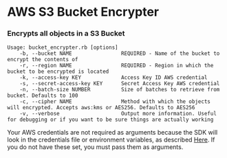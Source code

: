 # AWS S3 Bucket Encrypter

### Encrypts all objects in a S3 Bucket

    Usage: bucket_encrypter.rb [options]
        -b, --bucket NAME                REQUIRED - Name of the bucket to encrypt the contents of
        -r, --region NAME                REQUIRED - Region in which the bucket to be encrypted is located
        -k, --access-key KEY             Access Key ID AWS credential
        -s, --secret-access-key KEY      Secret Access Key AWS credential
        -n, --batch-size NUMBER          Size of batches to retrieve from bucket. Defaults to 100
        -c, --cipher NAME                Method with which the objects will encrypted. Accepts aws:kms or AES256. Defaults to AES256
        -v, --verbose                    Output more information. Useful for debugging or if you want to be sure things are actually working

Your AWS credentials are not required as arguments because the SDK will look in the credentials file or environment variables, as described [Here](http://docs.aws.amazon.com/sdk-for-ruby/v2/developer-guide/setup-config.html#setting-aws-credentials). If you do not have these set, you must pass them as arguments.